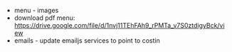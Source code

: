 - menu - images
- download pdf menu: https://drive.google.com/file/d/1nvj11TEhFAh9_rPMTa_v7S0ztdigyBck/view
- emails - update emailjs services to point to costin
